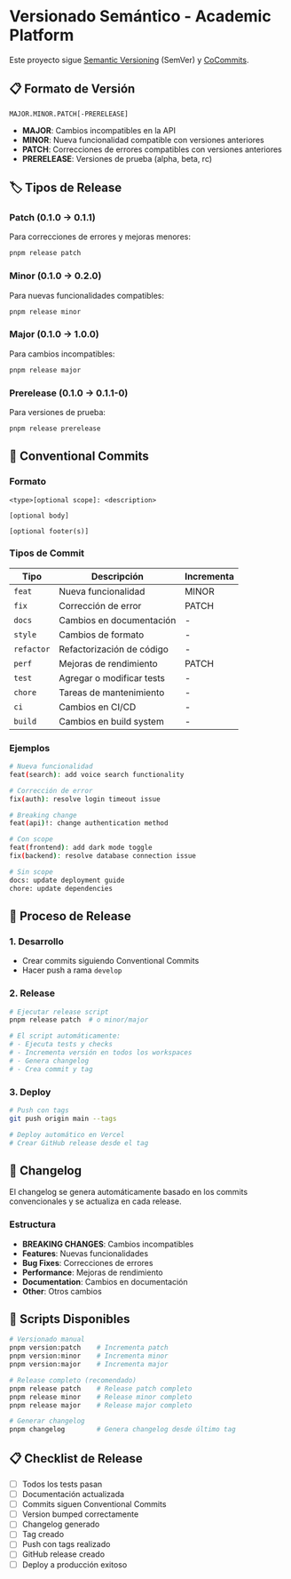 # Versionado Semántico - Academic Platform

Este proyecto sigue [Semantic Versioning](https://semver.org/) (SemVer) y [CoCommits](https://www.conventionalcommits.org/).

## 📋 Formato de Versión

```
MAJOR.MINOR.PATCH[-PRERELEASE]
```

- **MAJOR**: Cambios incompatibles en la API
- **MINOR**: Nueva funcionalidad compatible con versiones anteriores
- **PATCH**: Correcciones de errores compatibles con versiones anteriores
- **PRERELEASE**: Versiones de prueba (alpha, beta, rc)

## 🏷️ Tipos de Release

### Patch (0.1.0 → 0.1.1)

Para correcciones de errores y mejoras menores:

```bash
pnpm release patch
```

### Minor (0.1.0 → 0.2.0)

Para nuevas funcionalidades compatibles:

```bash
pnpm release minor
```

### Major (0.1.0 → 1.0.0)

Para cambios incompatibles:

```bash
pnpm release major
```

### Prerelease (0.1.0 → 0.1.1-0)

Para versiones de prueba:

```bash
pnpm release prerelease
```

## 📝 Conventional Commits

### Formato

```
<type>[optional scope]: <description>

[optional body]

[optional footer(s)]
```

### Tipos de Commit

| Tipo       | Descripción               | Incrementa |
| ---------- | ------------------------- | ---------- |
| `feat`     | Nueva funcionalidad       | MINOR      |
| `fix`      | Corrección de error       | PATCH      |
| `docs`     | Cambios en documentación  | -          |
| `style`    | Cambios de formato        | -          |
| `refactor` | Refactorización de código | -          |
| `perf`     | Mejoras de rendimiento    | PATCH      |
| `test`     | Agregar o modificar tests | -          |
| `chore`    | Tareas de mantenimiento   | -          |
| `ci`       | Cambios en CI/CD          | -          |
| `build`    | Cambios en build system   | -          |

### Ejemplos

```bash
# Nueva funcionalidad
feat(search): add voice search functionality

# Corrección de error
fix(auth): resolve login timeout issue

# Breaking change
feat(api)!: change authentication method

# Con scope
feat(frontend): add dark mode toggle
fix(backend): resolve database connection issue

# Sin scope
docs: update deployment guide
chore: update dependencies
```

## 🚀 Proceso de Release

### 1. Desarrollo

- Crear commits siguiendo Conventional Commits
- Hacer push a rama `develop`

### 2. Release

```bash
# Ejecutar release script
pnpm release patch  # o minor/major

# El script automáticamente:
# - Ejecuta tests y checks
# - Incrementa versión en todos los workspaces
# - Genera changelog
# - Crea commit y tag
```

### 3. Deploy

```bash
# Push con tags
git push origin main --tags

# Deploy automático en Vercel
# Crear GitHub release desde el tag
```

## 📄 Changelog

El changelog se genera automáticamente basado en los commits convencionales y se actualiza en cada release.

### Estructura

- **BREAKING CHANGES**: Cambios incompatibles
- **Features**: Nuevas funcionalidades
- **Bug Fixes**: Correcciones de errores
- **Performance**: Mejoras de rendimiento
- **Documentation**: Cambios en documentación
- **Other**: Otros cambios

## 🔧 Scripts Disponibles

```bash
# Versionado manual
pnpm version:patch    # Incrementa patch
pnpm version:minor    # Incrementa minor
pnpm version:major    # Incrementa major

# Release completo (recomendado)
pnpm release patch    # Release patch completo
pnpm release minor    # Release minor completo
pnpm release major    # Release major completo

# Generar changelog
pnpm changelog        # Genera changelog desde último tag
```

## 📋 Checklist de Release

- [ ] Todos los tests pasan
- [ ] Documentación actualizada
- [ ] Commits siguen Conventional Commits
- [ ] Version bumped correctamente
- [ ] Changelog generado
- [ ] Tag creado
- [ ] Push con tags realizado
- [ ] GitHub release creado
- [ ] Deploy a producción exitoso
